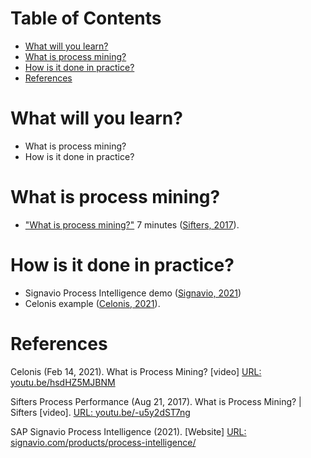 
# Table of Contents

-   [What will you learn?](#org84aa27a)
-   [What is process mining?](#org98c47a4)
-   [How is it done in practice?](#org4224533)
-   [References](#org9e33da8)



<a id="org84aa27a"></a>

# What will you learn?

-   What is process mining?
-   How is it done in practice?


<a id="org98c47a4"></a>

# What is process mining?

-   ["What is process mining?"](https://youtu.be/-u5y2dST7ng) 7 minutes ([Sifters, 2017](#org0d3ac0a)).


<a id="org4224533"></a>

# How is it done in practice?

-   Signavio Process Intelligence demo ([Signavio, 2021](#orgbde0d7f))
-   Celonis example ([Celonis, 2021](#org9686b79)).


<a id="org9e33da8"></a>

# References

<a id="org9686b79"></a> Celonis (Feb 14, 2021). What is Process Mining? [video] [URL:
youtu.be/hsdHZ5MJBNM](https://youtu.be/hsdHZ5MJBNM)

<a id="org0d3ac0a"></a> Sifters Process Performance (Aug 21, 2017). What is Process
Mining? | Sifters [video]. [URL: youtu.be/-u5y2dST7ng](https://youtu.be/-u5y2dST7ng)

<a id="orgbde0d7f"></a> SAP Signavio Process Intelligence (2021). [Website] [URL:
signavio.com/products/process-intelligence/](https://www.signavio.com/products/process-intelligence/)

